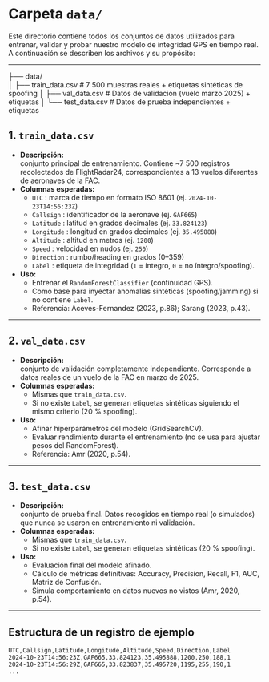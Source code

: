 # Carpeta `data/`

Este directorio contiene todos los conjuntos de datos utilizados para entrenar, validar y probar nuestro modelo de integridad GPS en tiempo real. A continuación se describen los archivos y su propósito:

---
├── data/                            
│   ├── train_data.csv               # 7 500 muestras reales + etiquetas sintéticas de spoofing
│   ├── val_data.csv                 # Datos de validación (vuelo marzo 2025) + etiquetas
│   └── test_data.csv                # Datos de prueba independientes + etiquetas

## 1. `train_data.csv`

- **Descripción:**  
  conjunto principal de entrenamiento. Contiene ~7 500 registros recolectados de FlightRadar24, correspondientes a 13 vuelos diferentes de aeronaves de la FAC.  
- **Columnas esperadas:**  
  - `UTC`         : marca de tiempo en formato ISO 8601 (ej. `2024-10-23T14:56:23Z`)  
  - `Callsign`    : identificador de la aeronave (ej. `GAF665`)  
  - `Latitude`    : latitud en grados decimales (ej. `33.824123`)  
  - `Longitude`   : longitud en grados decimales (ej. `35.495888`)  
  - `Altitude`    : altitud en metros (ej. `1200`)  
  - `Speed`       : velocidad en nudos (ej. `250`)  
  - `Direction`   : rumbo/heading en grados (0–359)  
  - `Label`       : etiqueta de integridad (`1` = íntegro, `0` = no íntegro/spoofing).  
- **Uso:**  
  - Entrenar el `RandomForestClassifier` (continuidad GPS).  
  - Como base para inyectar anomalías sintéticas (spoofing/jamming) si no contiene `Label`.  
  - Referencia: Aceves-Fernandez (2023, p.86); Sarang (2023, p.43).

---

## 2. `val_data.csv`

- **Descripción:**  
  conjunto de validación completamente independiente. Corresponde a datos reales de un vuelo de la FAC en marzo de 2025.  
- **Columnas esperadas:**  
  - Mismas que `train_data.csv`.  
  - Si no existe `Label`, se generan etiquetas sintéticas siguiendo el mismo criterio (20 % spoofing).  
- **Uso:**  
  - Afinar hiperparámetros del modelo (GridSearchCV).  
  - Evaluar rendimiento durante el entrenamiento (no se usa para ajustar pesos del RandomForest).  
  - Referencia: Amr (2020, p.54).

---

## 3. `test_data.csv`

- **Descripción:**  
  conjunto de prueba final. Datos recogidos en tiempo real (o simulados) que nunca se usaron en entrenamiento ni validación.  
- **Columnas esperadas:**  
  - Mismas que `train_data.csv`.  
  - Si no existe `Label`, se generan etiquetas sintéticas (20 % spoofing).  
- **Uso:**  
  - Evaluación final del modelo afinado.  
  - Cálculo de métricas definitivas: Accuracy, Precision, Recall, F1, AUC, Matriz de Confusión.  
  - Simula comportamiento en datos nuevos no vistos (Amr, 2020, p.54).

---

## Estructura de un registro de ejemplo

```csv
UTC,Callsign,Latitude,Longitude,Altitude,Speed,Direction,Label
2024-10-23T14:56:23Z,GAF665,33.824123,35.495888,1200,250,188,1
2024-10-23T14:56:29Z,GAF665,33.823837,35.495720,1195,255,190,1
...

